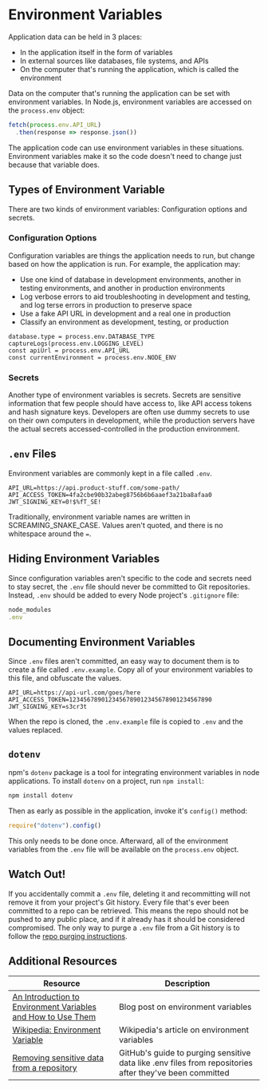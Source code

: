 # Environment Variables

Application data can be held in 3 places:

* In the application itself in the form of variables
* In external sources like databases, file systems, and APIs
* On the computer that's running the application, which is called the environment

Data on the computer that's running the application can be set with environment variables. In Node.js, environment variables are accessed on the `process.env` object:

```js
fetch(process.env.API_URL)
  .then(response => response.json())
```

The application code can use environment variables in these situations. Environment variables make it so the code doesn't need to change just because that variable does.

## Types of Environment Variable

There are two kinds of environment variables: Configuration options and secrets.

### Configuration Options

Configuration variables are things the application needs to run, but change based on how the application is run. For example, the application may:

* Use one kind of database in development environments, another in testing environments, and another in production environments
* Log verbose errors to aid troubleshooting in development and testing, and log terse errors in production to preserve space
* Use a fake API URL in development and a real one in production
* Classify an environment as development, testing, or production

```
database.type = process.env.DATABASE_TYPE
captureLogs(process.env.LOGGING_LEVEL)
const apiUrl = process.env.API_URL
const currentEnvironment = process.env.NODE_ENV
```

### Secrets

Another type of environment variables is secrets. Secrets are sensitive information that few people should have access to, like API access tokens and hash signature keys. Developers are often use dummy secrets to use on their own computers in development, while the production servers have the actual secrets accessed-controlled in the production environment.

## `.env` Files

Environment variables are commonly kept in a file called `.env`. 

```
API_URL=https://api.product-stuff.com/some-path/
API_ACCESS_TOKEN=4fa2cbe90b32abeg8756b6b6aaef3a21ba8afaa0
JWT_SIGNING_KEY=0!$%fT_SE!
```

Traditionally, environment variable names are written in SCREAMING_SNAKE_CASE. Values aren't quoted, and there is no whitespace around the `=`.

## Hiding Environment Variables

Since configuration variables aren't specific to the code and secrets need to stay secret, the `.env` file should never be committed to Git repositories. Instead, `.env` should be added to every Node project's `.gitignore` file:

```js
node_modules
.env
```

## Documenting Environment Variables

Since `.env` files aren't committed, an easy way to document them is to create a file called `.env.example`. Copy all of your environment variables to this file, and obfuscate the values.

```
API_URL=https://api-url.com/goes/here
API_ACCESS_TOKEN=1234567890123456789012345678901234567890
JWT_SIGNING_KEY=s3cr3t
```

When the repo is cloned, the `.env.example` file is copied to `.env` and the values replaced.

## `dotenv`

npm's `dotenv` package is a tool for integrating environment variables in node applications. To install `dotenv` on a project, run `npm install`:

```js
npm install dotenv
```

Then as early as possible in the application, invoke it's `config()` method:

```js
require("dotenv").config()
```

This only needs to be done once. Afterward, all of the environment variables from the `.env` file will be available on the `process.env` object.

## Watch Out!

If you accidentally commit a `.env` file, deleting it and recommitting will not remove it from your project's Git history. Every file that's ever been committed to a repo can be retrieved. This means the repo should not be pushed to any public place, and if it already has it should be considered compromised. The only way to purge a `.env` file from a Git history is to follow the [repo purging instructions](https://docs.github.com/en/github/authenticating-to-github/keeping-your-account-and-data-secure/removing-sensitive-data-from-a-repository).

## Additional Resources

| Resource | Description |
| --- | --- |
| [An Introduction to Environment Variables and How to Use Them](https://medium.com/chingu/an-introduction-to-environment-variables-and-how-to-use-them-f602f66d15fa) | Blog post on environment variables |
| [Wikipedia: Environment Variable](https://en.wikipedia.org/wiki/Environment_variable) | Wikipedia's article on environment variables |
| [Removing sensitive data from a repository](https://docs.github.com/en/github/authenticating-to-github/keeping-your-account-and-data-secure/removing-sensitive-data-from-a-repository) | GitHub's guide to purging sensitive data like .env files from repositories after they've been committed |
